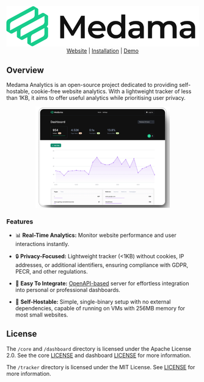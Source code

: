 <p align="center">
  <picture>
    <source media="(prefers-color-scheme: dark)" srcset="./.github/images/banner-dark.svg">
    <source media="(prefers-color-scheme: light)" srcset="./.github/images/banner-light.svg">
    <img alt="Medama: Cookie-free privacy-focused website analytics." src="./.github/images/banner-light.svg">
  </picture>
  <br>
  <a href="https://oss.medama.io/introduction">Website</a> |
  <a href="https://oss.medama.io/deployment/installation">Installation</a> |
  <a href="https://demo.medama.io">Demo</a>
</p>

## Overview

Medama Analytics is an open-source project dedicated to providing self-hostable, cookie-free website analytics. With a lightweight tracker of less than 1KB, it aims to offer useful analytics while prioritising user privacy.

<p align="center">
    <a href="https://demo.medama.io" target="_blank">
        <img src="./.github/images/demo.png" alt="Demo Screenshot" width="70%" height="70%">
    </a>
</p>

### Features

- 📊 **Real-Time Analytics:** Monitor website performance and user interactions instantly.

- 🔒 **Privacy-Focused:** Lightweight tracker (<1KB) without cookies, IP addresses, or additional identifiers, ensuring compliance with GDPR, PECR, and other regulations.

- 🧪 **Easy To Integrate:** [OpenAPI-based](https://oss.medama.io/api-reference/introduction) server for effortless integration into personal or professional dashboards.

- 💼 **Self-Hostable:** Simple, single-binary setup with no external dependencies, capable of running on VMs with 256MB memory for most small websites.

## License

The `/core` and `/dashboard` directory is licensed under the Apache License 2.0. See the core [LICENSE](./core/LICENSE) and dashboard [LICENSE](./dashboard/LICENSE) for more information.

The `/tracker` directory is licensed under the MIT License. See [LICENSE](./tracker/LICENSE) for more information.
